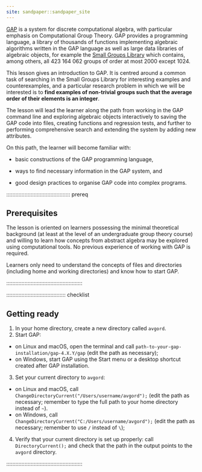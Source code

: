```yaml
---
site: sandpaper::sandpaper_site
---
```


[GAP](https://www.gap-system.org) is a system for discrete computational algebra,
with particular emphasis on Computational Group Theory. GAP provides a
programming language, a library of thousands of functions implementing algebraic
algorithms written in the GAP language as well as large data libraries of algebraic
objects, for example the [Small Groups Library](https://www.gap-system.org/Packages/sgl.html)
which contains, among others, all 423 164 062 groups of order at most 2000 except 1024.

This lesson gives an introduction to GAP. It is centred around a common task of
searching in the Small Groups Library for interesting examples and counterexamples,
and a particular research problem in which we will be interested is to **find
examples of non-trivial groups such that the average order of their elements is an integer**.

The lesson will lead the learner along the path from working in the GAP command
line and exploring algebraic objects interactively to saving the GAP code into
files, creating functions and regression tests, and further to performing
comprehensive search and extending the system by adding new attributes.

On this path, the learner will become familiar with:

- basic constructions of the GAP programming language,

- ways to find necessary information in the GAP system, and

- good design practices to organise GAP code into complex programs.

::::::::::::::::::::::::::::::::::::::::::  prereq

## Prerequisites

The lesson is oriented on learners possessing the minimal theoretical
background (at least at the level of an undergraduate group theory course)
and willing to learn how concepts from abstract algebra may be
explored using computational tools.
No previous experience of working with GAP is required.

Learners only need to understand the concepts of files and directories
(including home and working directories) and know how to start GAP.


::::::::::::::::::::::::::::::::::::::::::::::::::

:::::::::::::::::::::::::::::::::::::::  checklist

## Getting ready

1. In your home directory, create a new directory called `avgord`.
2. Start GAP:

- on Linux and macOS, open the terminal and call `path-to-your-gap-installation/gap-4.X.Y/gap`
  (edit the path as necessary);
- on Windows, start GAP using the Start menu or a desktop shortcut
  created after GAP installation.

3. Set your current directory to `avgord`:

- on Linux and macOS, call `ChangeDirectoryCurrent("/Users/username/avgord");`
  (edit the path as necessary; remember to type the full path to your home
  directory instead of `~`).
- on Windows, call `ChangeDirectoryCurrent("C:/Users/username/avgord");`
  (edit the path as necessary; remember to use `/` instead of `\`);

4. Verify that your current directory is set up properly: call `DirectoryCurrent();`
  and check that the path in the output points to the `avgord` directory.
  

::::::::::::::::::::::::::::::::::::::::::::::::::


